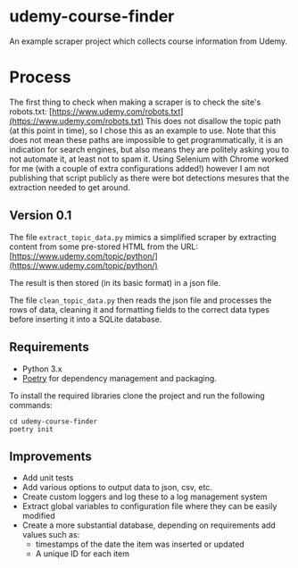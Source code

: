 # udemy-course-finder

An example scraper project which collects course information from Udemy.

# Process

The first thing to check when making a scraper is to check the site's robots.txt:
[https://www.udemy.com/robots.txt](https://www.udemy.com/robots.txt)
This does not disallow the topic path (at this point in time), so I chose this as an example to use. 
Note that this does not mean these paths are impossible to get programmatically, it is an indication for search engines, 
but also means they are politely asking you to not automate it, at least not to spam it.
Using Selenium with Chrome worked for me (with a couple of extra configurations added!) 
however I am not publishing that script publicly as there were bot detections mesures that the extraction needed to get around.


## Version 0.1

The file `extract_topic_data.py` mimics a simplified scraper by extracting content from some pre-stored HTML from the URL:
[https://www.udemy.com/topic/python/](https://www.udemy.com/topic/python/)

The result is then stored (in its basic format) in a json file.

The file `clean_topic_data.py` then reads the json file and processes the rows of data, 
cleaning it and formatting fields to the correct data types before inserting it into a SQLite database.

## Requirements

* Python 3.x
* [Poetry](https://python-poetry.org/) for dependency management and packaging.

To install the required libraries clone the project and run the following commands:

```shell
cd udemy-course-finder
poetry init
```

## Improvements

- Add unit tests 
- Add various options to output data to json, csv, etc.
- Create custom loggers and log these to a log management system
- Extract global variables to configuration file where they can be easily modified
- Create a more substantial database, depending on requirements add values such as:
  - timestamps of the date the item was inserted or updated
  - A unique ID for each item
